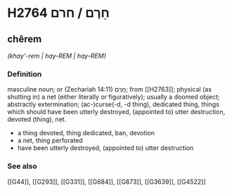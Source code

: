 # H2764 חֵרֶם / חרם

## chêrem

_(khay'-rem | hay-REM | hay-REM)_

### Definition

masculine noun; or (Zechariah 14:11) חֶרֶם; from [[H2763]]; physical (as shutting in) a net (either literally or figuratively); usually a doomed object; abstractly extermination; (ac-)curse(-d, -d thing), dedicated thing, things which should have been utterly destroyed, (appointed to) utter destruction, devoted (thing), net.

- a thing devoted, thing dedicated, ban, devotion
- a net, thing perforated
- have been utterly destroyed, (appointed to) utter destruction
### See also

[[G44]], [[G293]], [[G331]], [[G684]], [[G873]], [[G3639]], [[G4522]]


